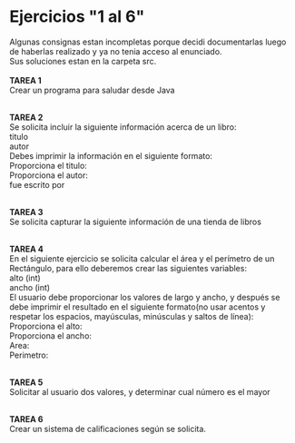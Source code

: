 # Ejercicios "1 al 6"

Algunas consignas estan incompletas porque decidi documentarlas luego de haberlas realizado y ya no tenia acceso al enunciado.<br>
Sus soluciones estan en la carpeta src.<br>
<br>
<b>TAREA 1</b><br>
Crear un programa para saludar desde Java<br>
<br>
 
<b>TAREA 2</b><br>
Se solicita incluir la siguiente información acerca de un libro:<br>
    titulo<br>
    autor<br>
Debes imprimir la información en el siguiente formato:<br>
    Proporciona el titulo:<br>
    Proporciona el autor:<br>
    <titulo> fue escrito por <autor><br>
<br>
  
<b>TAREA 3</b><br>
Se solicita capturar la siguiente información de una tienda de libros<br>
<br>

<b>TAREA 4</b><br>
En el siguiente ejercicio se solicita calcular el área y el perímetro de un Rectángulo, para ello deberemos crear las siguientes variables:<br>
  alto (int)<br>
  ancho (int)<br>
El usuario debe proporcionar los valores de largo y ancho, y después se debe imprimir el resultado en el siguiente formato(no usar acentos y respetar los espacios, mayúsculas, minúsculas y saltos de línea):<br>
  Proporciona el alto:<br>
  Proporciona el ancho:<br>
  Area: <area><br>
  Perimetro: <perimetro><br>
<br>

<b>TAREA 5</b><br>
Solicitar al usuario dos valores, y determinar cual número es el mayor<br>
<br>

<b>TAREA 6</b><br>
Crear un sistema de calificaciones según se solicita.<br>
